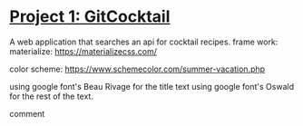 # [**Project 1: GitCocktail**]()

A web application that searches an api for cocktail recipes.
frame work: materialize: https://materializecss.com/

color scheme: https://www.schemecolor.com/summer-vacation.php

using google font's Beau Rivage for the title text
using google font's Oswald for the rest of the text.

comment
